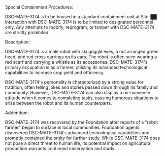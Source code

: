 Special Containment Procedures:

DSC-MATE-3174 is to be housed in a standard containment unit at Site-██. Interaction with DSC-MATE-3174 is to be limited to designated personnel only. Any attempts to modify, reprogram, or tamper with DSC-MATE-3174 are strictly prohibited.

Description:

DSC-MATE-3174 is a male robot with ski goggle eyes, a not arranged green head, and red cross earrings on its ears. The robot is often seen wearing a red scarf and carrying a whistle as its accessories. DSC-MATE-3174's primary occupation is as a farmer, utilizing its advanced technological capabilities to increase crop yield and efficiency.

DSC-MATE-3174's personality is characterized by a strong value for tradition, often telling jokes and stories passed down through its family and community. However, DSC-MATE-3174 can also display a no-nonsense attitude when it comes to completing tasks, causing humorous situations to arise between the robot and its human counterparts.

Addendum:

DSC-MATE-3174 was recovered by the Foundation after reports of a "robot farmer" began to surface in local communities. Foundation agents discovered DSC-MATE-3174's advanced technological capabilities and promptly contained the entity for further study. While DSC-MATE-3174 does not pose a direct threat to human life, its potential impact on agricultural production warrants continued observation and study.